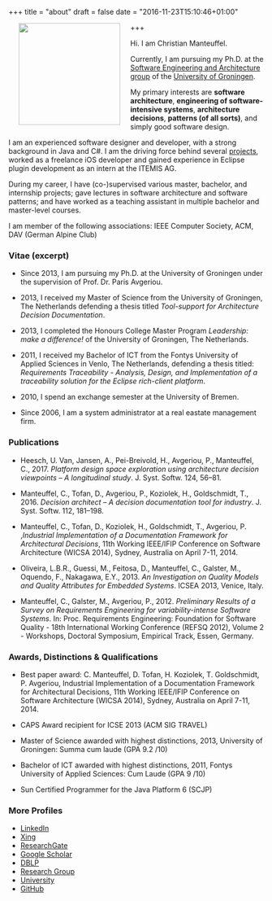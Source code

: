 +++
title = "about"
draft = false
date = "2016-11-23T15:10:46+01:00"

+++
<img src="/img/me.jpg" style="width:200px;float:left; margin: 20px;margin-top:0;">

Hi. I am Christian Manteuffel. 

Currently, I am pursuing my Ph.D. at the [Software Engineering and Architecture group](http://www.cs.rug.nl/search) of the [University of Groningen](http://rug.nl).

My primary interests are **software architecture**, **engineering of software-intensive systems**,  **architecture decisions**, **patterns (of all sorts)**, and simply good software design. 

I am an experienced software designer and developer, with a strong background in Java and C#. I am the driving force behind several [projects](/projects), worked as a freelance iOS developer and gained experience in Eclipse plugin development as an intern at the ITEMIS AG. 


During my career, I have (co-)supervised various master, bachelor, and internship projects; gave lectures in software architecture and software patterns; and have worked as a teaching assistant in multiple bachelor and master-level courses. 


[//]: # (Climbing, Mountaineering, Running, Fitness)

I am member of the following associations: IEEE Computer Society, ACM, DAV (German Alpine Club)

### Vitae (excerpt)

* Since 2013, I am pursuing my Ph.D. at the University of Groningen under the supervision of Prof. Dr. Paris Avgeriou.

* 2013, I received my Master of Science from the University of Groningen, The Netherlands defending a thesis titled *Tool-support for Architecture Decision Documentation*.

* 2013, I completed the Honours College Master Program _Leadership: make a difference!_ of the University of Groningen, The Netherlands.
	
* 2011, I received my Bachelor of ICT from the Fontys University of Applied Sciences in Venlo, The Netherlands, defending a thesis titled: *Requirements Traceability - Analysis, Design, and Implementation of a traceability solution for the Eclipse rich-client platform*.

* 2010, I spend an exchange semester at the University of Bremen.

* Since 2006, I am a system administrator at a real eastate management firm.

### Publications

 - Heesch, U. Van, Jansen, A., Pei-Breivold, H., Avgeriou, P., Manteuffel, C., 2017. *Platform design space exploration using architecture decision viewpoints – A longitudinal study*. J. Syst. Softw. 124, 56–81.

 - Manteuffel, C., Tofan, D., Avgeriou, P., Koziolek, H., Goldschmidt, T., 2016. *Decision architect – A decision documentation tool for industry*. J. Syst. Softw. 112, 181–198.

 - Manteuffel, C., Tofan, D., Koziolek, H., Goldschmidt, T., Avgeriou, P. ,*Industrial Implementation of a Documentation Framework for Architectural Decisions*, 11th Working IEEE/IFIP Conference on Software Architecture (WICSA 2014), Sydney, Australia on April 7-11, 2014.

 - Oliveira, L.B.R., Guessi, M., Feitosa, D., Manteuffel, C., Galster, M., Oquendo, F., Nakagawa, E.Y., 2013. *An Investigation on Quality Models and Quality Attributes for Embedded Systems*. ICSEA 2013, Venice, Italy.

 - Manteuffel, C., Galster, M., Avgeriou, P., 2012. *Preliminary Results of a Survey on Requirements Engineering for variability-intense Software Systems*. In: Proc. Requirements Engineering: Foundation for Software Quality - 18th International Working Conference (REFSQ 2012), Volume 2 - Workshops, Doctoral Symposium, Empirical Track, Essen, Germany.

### Awards, Distinctions & Qualifications

 * Best paper award: C. Manteuffel, D. Tofan, H. Koziolek, T. Goldschmidt, P. Avgeriou, Industrial Implementation of a Documentation Framework for Architectural Decisions, 11th Working IEEE/IFIP Conference on Software Architecture (WICSA 2014), Sydney, Australia on April 7-11, 2014.

 * CAPS Award recipient for ICSE 2013 (ACM SIG TRAVEL)

 * Master of Science awarded with highest distinctions, 2013, University of Groningen:  Summa cum laude (GPA 9.2 /10) 

 * Bachelor of ICT awarded with highest distinctions, 2011, Fontys University of Applied Sciences: Cum Laude (GPA 9 /10)

 * Sun Certified Programmer for the Java Platform 6 (SCJP)

[//]: # (### Teaching)

 [//]: # (* Student assistent bachelor-level: Programming 1,2,3, programming for OER)
 [//]: # (* Student assistent master-level: Software ARchitecture, Software Patterns)
 [//]: # (* Supervisored student projects)
  [//]: # (* Student Colloquium )

### More Profiles 

* [LinkedIn](https://www.linkedin.com/in/cmanteuffel)
* [Xing](https://www.xing.com/profile/Christian_Manteuffel)
* [ResearchGate](https://www.researchgate.net/profile/Christian_Manteuffel)
* [Google Scholar](https://scholar.google.de/citations?user=km9569wAAAAJ)
* [DBLP](http://dblp.uni-trier.de/pers/hd/m/Manteuffel:Christian)
* [Research Group](http://www.cs.rug.nl/search/People/ChristianManteuffel)
* [University](http://www.rug.nl/staff/c.manteuffel/)
* [GitHub](https://github.com/cmanteuffel)

